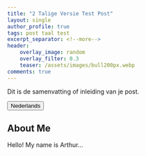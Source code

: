 ```yaml
---
title: "2 Talige Versie Test Post"
layout: single
author_profile: true
tags: post taal test
excerpt_separator: <!--more-->
header:
    overlay_image: random
    overlay_filter: 0.3
    teaser: /assets/images/bull200px.webp
comments: true
---
```


Dit is de samenvatting of inleiding van je post.
<!--more-->
<style>
.page__excerpt { display: none; }
</style>

<div class="lang-switcher">
  <button id="lang-toggle" onclick="toggleLang()">Nederlands</button>
</div>

<div class="lang-content lang-en">
  <h2>About Me</h2>
  <p>Hello! My name is Arthur...</p>
</div>

<div class="lang-content lang-nl" style="display:none;">
  <h2>Over mij</h2>
  <p>Hallo! Mijn naam is Arthur...</p>
</div>

<script>
let currentLang = 'en';
function toggleLang() {
  if (currentLang === 'en') {
    document.querySelector('.lang-en').style.display = 'none';
    document.querySelector('.lang-nl').style.display = 'block';
    document.getElementById('lang-toggle').textContent = 'English';
    currentLang = 'nl';
  } else {
    document.querySelector('.lang-en').style.display = 'block';
    document.querySelector('.lang-nl').style.display = 'none';
    document.getElementById('lang-toggle').textContent = 'Nederlands';
    currentLang = 'en';
  }
}
</script>